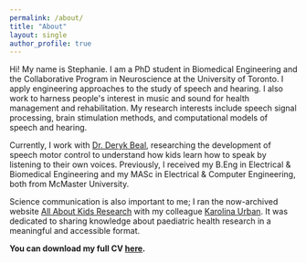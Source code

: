 ```yaml
---
permalink: /about/
title: "About"
layout: single
author_profile: true
---
```


Hi! My name is Stephanie. I am a PhD student in Biomedical Engineering and the Collaborative Program in Neuroscience at the University of Toronto. I apply engineering approaches to the study of speech and hearing. I also work to harness people's interest in music and sound for health management and rehabilitation. My research interests include speech signal processing, brain stimulation methods, and computational models of speech and hearing.

Currently, I work with [Dr. Deryk Beal](https://research.hollandbloorview.ca/scientists/dbeal), researching the development of speech motor control to understand how kids learn how to speak by listening to their own voices. Previously, I received my B.Eng in Electrical & Biomedical Engineering and my MASc in Electrical & Computer Engineering, both from McMaster University.

Science communication is also important to me; I ran the now-archived website [All About Kids Research](http://stephaniecheung.ca/allaboutkidsresearch/) with my colleague [Karolina Urban](https://www.researchgate.net/profile/Karolina_Urban). It was dedicated to sharing knowledge about paediatric health research in a meaningful and accessible format.

**You can download my full CV [here](\downloads\StephanieCheung_CV.pdf).**

